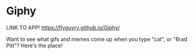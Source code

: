# Giphy

LINK TO APP!
https://flyguyry.github.io/Giphy/

Want to see what gifs and memes come up when you type "cat", or "Brad Pitt"? Here's the place!
